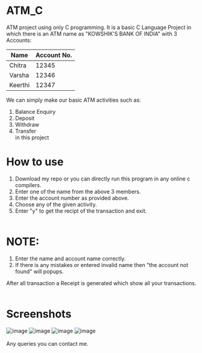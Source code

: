 # ATM_C
ATM project using only C programming.
It is a basic C Language Project in which there is an ATM name as "KOWSHIK'S BANK OF INDIA" with 3 Accounts:

| Name  | Account No. |
| ------------- | ------------- |
|  Chitra  | 12345  |
| Varsha  | 12346 |
| Keerthi | 12347 |

We can simply make our basic ATM activities such as: 
1. Balance Enquiry
2. Deposit
3. Withdraw
4. Transfer</br>
in this project</br>
# How to use
1. Download my repo or you can directly run this program in any online c compilers.
2. Enter one of the name from the above 3 members.
3. Enter the account number as provided above.
4. Choose any of the given activity.
5. Enter "y" to get the recipt of the transaction and exit.
</br></br>
# NOTE:</br>
1. Enter the name and account name correctly.
2. If there is any mistakes or entered invalid name then "the account not found" will popups.

After all transaction a Receipt is generated which show all your transactions.</br></br>

# Screenshots

 ![image](https://user-images.githubusercontent.com/104454045/180665229-f2e4e21a-d819-4e4f-8583-30a9c03ca2fe.png)
![image](https://user-images.githubusercontent.com/104454045/180665256-0f93f7f9-4039-4127-8911-c46be796d953.png)
![image](https://user-images.githubusercontent.com/104454045/180665245-62241ce9-35f9-409e-a2a4-a5c64069e935.png)
![image](https://user-images.githubusercontent.com/104454045/180665261-47c849b0-657f-4124-a732-02793716370a.png)
</br>
</br>
Any queries you can contact me.
